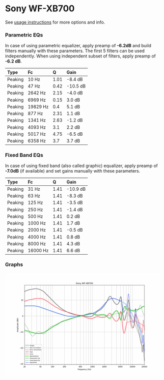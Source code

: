 # Sony WF-XB700
See [usage instructions](https://github.com/jaakkopasanen/AutoEq#usage) for more options and info.

### Parametric EQs
In case of using parametric equalizer, apply preamp of **-6.2dB** and build filters manually
with these parameters. The first 5 filters can be used independently.
When using independent subset of filters, apply preamp of **-6.2 dB**.

| Type    | Fc       |    Q | Gain     |
|:--------|:---------|:-----|:---------|
| Peaking | 10 Hz    | 1.01 | -8.4 dB  |
| Peaking | 47 Hz    | 0.42 | -10.5 dB |
| Peaking | 2642 Hz  | 2.15 | -4.0 dB  |
| Peaking | 6969 Hz  | 0.15 | 3.0 dB   |
| Peaking | 19829 Hz | 0.4  | 5.1 dB   |
| Peaking | 877 Hz   | 2.31 | 1.1 dB   |
| Peaking | 1341 Hz  | 2.63 | -1.2 dB  |
| Peaking | 4093 Hz  | 3.1  | 2.2 dB   |
| Peaking | 5017 Hz  | 4.75 | -6.5 dB  |
| Peaking | 6358 Hz  | 3.7  | 3.7 dB   |

### Fixed Band EQs
In case of using fixed band (also called graphic) equalizer, apply preamp of **-7.0dB**
(if available) and set gains manually with these parameters.

| Type    | Fc       |    Q | Gain     |
|:--------|:---------|:-----|:---------|
| Peaking | 31 Hz    | 1.41 | -10.9 dB |
| Peaking | 63 Hz    | 1.41 | -8.3 dB  |
| Peaking | 125 Hz   | 1.41 | -3.5 dB  |
| Peaking | 250 Hz   | 1.41 | -1.4 dB  |
| Peaking | 500 Hz   | 1.41 | 0.2 dB   |
| Peaking | 1000 Hz  | 1.41 | 1.7 dB   |
| Peaking | 2000 Hz  | 1.41 | -0.5 dB  |
| Peaking | 4000 Hz  | 1.41 | 0.8 dB   |
| Peaking | 8000 Hz  | 1.41 | 4.3 dB   |
| Peaking | 16000 Hz | 1.41 | 6.6 dB   |

### Graphs
![](./Sony%20WF-XB700.png)